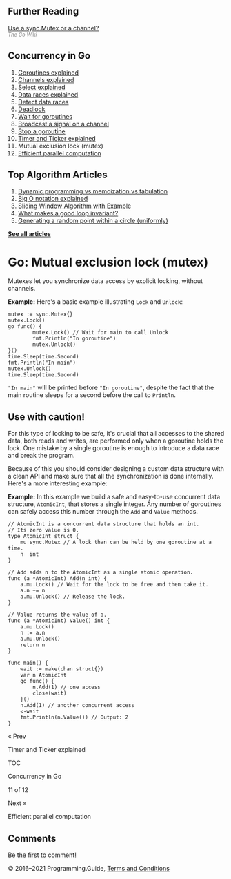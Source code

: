## Further Reading

[Use a sync.Mutex or a channel?](https://github.com/golang/go/wiki/MutexOrChannel)  
<span style="color: grey; font-style: italic; font-size: smaller">The Go Wiki</span>

## Concurrency in Go

1.  [Goroutines explained](goroutines-explained.html)
2.  [Channels explained](channels-explained.html)
3.  [Select explained](select-explained.html)
4.  [Data races explained](data-races-explained.html)
5.  [Detect data races](detect-data-races.html)
6.  [Deadlock](detect-deadlock.html)
7.  [Wait for goroutines](wait-for-goroutines-waitgroup.html)
8.  [Broadcast a signal on a channel](broadcast-channel.html)
9.  [Stop a goroutine](stop-goroutine.html)
10. [Timer and Ticker explained](time-reset-wait-stop-timeout-cancel-interval.html)
11. Mutual exclusion lock (mutex)
12. [Efficient parallel computation](efficient-parallel-computation.html)

## Top Algorithm Articles

1.  [Dynamic programming vs memoization vs tabulation](../dynamic-programming-vs-memoization-vs-tabulation.html)
2.  [Big O notation explained](../big-o-notation-explained.html)
3.  [Sliding Window Algorithm with Example](../sliding-window-example.html)
4.  [What makes a good loop invariant?](../what-makes-a-good-loop-invariant.html)
5.  [Generating a random point within a circle (uniformly)](../random-point-within-circle.html)

[**See all articles**](../index.html)

# Go: Mutual exclusion lock (mutex)

Mutexes let you synchronize data access by explicit locking, without channels.

**Example:** Here's a basic example illustrating `Lock` and `Unlock`:

    mutex := sync.Mutex{}
    mutex.Lock()
    go func() {
            mutex.Lock() // Wait for main to call Unlock
            fmt.Println("In goroutine")
            mutex.Unlock()
    }()
    time.Sleep(time.Second)
    fmt.Println("In main")
    mutex.Unlock()
    time.Sleep(time.Second)

`"In main"` will be printed before `"In goroutine"`, despite the fact that the main routine sleeps for a second before the call to `Println`.

## Use with caution!

For this type of locking to be safe, it's crucial that all accesses to the shared data, both reads and writes, are performed only when a goroutine holds the lock. One mistake by a single goroutine is enough to introduce a data race and break the program.

Because of this you should consider designing a custom data structure with a clean API and make sure that all the synchronization is done internally. Here's a more interesting example:

**Example:** In this example we build a safe and easy-to-use concurrent data structure, `AtomicInt`, that stores a single integer. Any number of goroutines can safely access this number through the `Add` and `Value` methods.

    // AtomicInt is a concurrent data structure that holds an int.
    // Its zero value is 0.
    type AtomicInt struct {
        mu sync.Mutex // A lock than can be held by one goroutine at a time.
        n  int
    }

    // Add adds n to the AtomicInt as a single atomic operation.
    func (a *AtomicInt) Add(n int) {
        a.mu.Lock() // Wait for the lock to be free and then take it.
        a.n += n
        a.mu.Unlock() // Release the lock.
    }

    // Value returns the value of a.
    func (a *AtomicInt) Value() int {
        a.mu.Lock()
        n := a.n
        a.mu.Unlock()
        return n
    }

    func main() {
        wait := make(chan struct{})
        var n AtomicInt
        go func() {
            n.Add(1) // one access
            close(wait)
        }()
        n.Add(1) // another concurrent access
        <-wait
        fmt.Println(n.Value()) // Output: 2
    }

<a href="time-reset-wait-stop-timeout-cancel-interval.html" class="prev"></a>

« Prev

Timer and Ticker explained

[](go-concurrency-tutorial.html#toc)

TOC

Concurrency in Go

11 of 12

<a href="efficient-parallel-computation.html" class="next"></a>

Next »

Efficient parallel computation

## Comments

Be the first to comment!

© 2016–2021 Programming.Guide, [Terms and Conditions](../terms-and-conditions.html)
